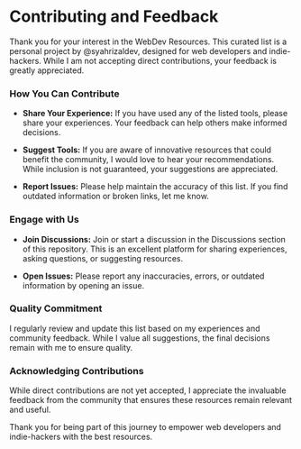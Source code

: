 # Contributing and Feedback

Thank you for your interest in the WebDev Resources. This curated list is a personal
project by @syahrizaldev, designed for web developers and indie-hackers.
While I am not accepting direct contributions, your feedback is greatly appreciated.

### How You Can Contribute

- **Share Your Experience:** If you have used any of the listed tools,
  please share your experiences. Your feedback can help others make informed decisions.

- **Suggest Tools:** If you are aware of innovative resources that could benefit the community,
  I would love to hear your recommendations. While inclusion is not guaranteed,
  your suggestions are appreciated.

- **Report Issues:** Please help maintain the accuracy of this list.
  If you find outdated information or broken links, let me know.

### Engage with Us

- **Join Discussions:** Join or start a discussion in the Discussions section of this repository.
  This is an excellent platform for sharing experiences, asking questions, or suggesting resources.

- **Open Issues:** Please report any inaccuracies, errors, or outdated information by opening an issue.

### Quality Commitment

I regularly review and update this list based on my experiences and community feedback.
While I value all suggestions, the final decisions remain with me to ensure quality.

### Acknowledging Contributions

While direct contributions are not yet accepted, I appreciate the invaluable feedback
from the community that ensures these resources remain relevant and useful.

Thank you for being part of this journey to empower web developers and indie-hackers with the best resources.
